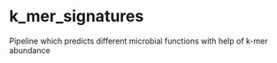 # k_mer_signatures
Pipeline which predicts different microbial functions with help of k-mer abundance
